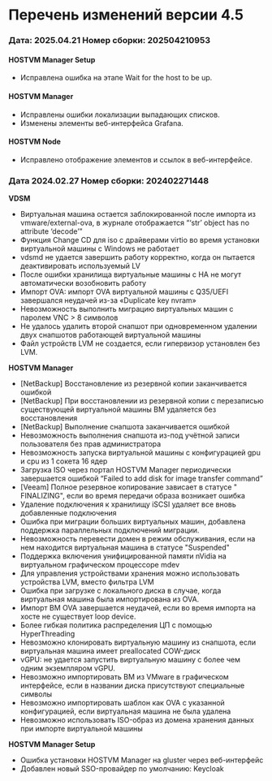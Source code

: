 # Перечень изменений версии 4.5

### **Дата: 2025.04.21 Номер сборки: 202504210953**&#xD; &#xD;&#xD;

#### HOSTVM Manager Setup

* Исправлена ошибка на этапе Wait for the host to be up.

#### HOSTVM Manager

* Исправлены ошибки локализации выпадающих списков.
* Изменены элементы веб-интерфейса Grafana.

#### HOSTVM Node

* Исправлено отображение элементов и ссылок в веб-интерфейсе.

### **Дата 2024.02.27 Номер сборки: 202402271448**

**VDSM**

* Виртуальная машина остается заблокированной после импорта из vmware/external-ova, в журнале отображается “‘str’ object has no attribute ‘decode’”
* Функция Change CD для iso с драйверами virtio во время установки виртуальной машины с Windows не работает
* vdsmd не удается завершить работу корректно, когда он пытается деактивировать используемый LV
* После ошибки хранилища виртуальные машины с HA не могут автоматически возобновить работу
* Импорт OVA: импорт OVA виртуальной машины с Q35/UEFI завершался неудачей из-за «Duplicate key nvram»
* Невозможность выполнить миграцию виртуальных машин с паролем VNC > 8 символов
* Не удалось удалить второй снапшот при одновременном удалении двух снапшотов работающей виртуальной машины
* Файл устройств LVM не создается, если гипервизор установлен без LVM.

**HOSTVM Manager**

* \[NetBackup] Восстановление из резервной копии заканчивается ошибкой
* \[NetBackup] При восстановлении из резервной копии с перезаписью существующей виртуальной машины ВМ удаляется без восстановления
* \[NetBackup] Выполнение снапшота заканчивается ошибкой
* Невозможность выполнения снапшота из-под учётной записи пользователя без прав администратора
* Невозможность запуска виртуальной машины с конфигурацией gpu и cpu из 1 сокета 16 ядер
* Загрузка ISO через портал HOSTVM Manager периодически завершается ошибкой “Failed to add disk for image transfer command”
* \[Veeam] Полное резервное копирование зависает в статусе " FINALIZING", если во время передачи образа возникает ошибка
* Удаление подключения к хранилищу iSCSI удаляет все вновь добавленные подключения
* Ошибка при миграции больших виртуальных машин, добавлена поддержка параллельных подключений миграции.
* Невозможность перевести домен в режим обслуживания, если на нем находится виртуальная машина в статусе "Suspended"
* Поддержка включения унифицированной памяти nVidia на виртуальном графическом процессоре mdev
* Для управления устройствами хранения можно использовать устройства LVM, вместо фильтра LVM
* Ошибка при загрузке с локального диска в случае, когда виртуальная машина была импортирована из OVA.
* Импорт ВМ OVA завершается неудачей, если во время импорта на хосте не существует loop device.
* Более гибкая политика распределения ЦП с помощью HyperThreading
* Невозможно клонировать виртуальную машину из снапшота, если виртуальная машина имеет preallocated COW-диск
* vGPU: не удается запустить виртуальную машину с более чем одним экземпляром vGPU.
* Невозможно импортировать ВМ из VMware в графическом интерфейсе, если в названии диска присутствуют специальные символы
* Невозможно импортировать шаблон как OVA с указанной конфигурацией, если виртуальная машина не была удалена
* Невозможно использовать ISO-образ из домена хранения данных при импорте виртуальной машины

**HOSTVM Manager Setup**

* Ошибка установки HOSTVM Manager на gluster через веб-интерфейс
* Добавлен новый SSO-провайдер по умолчанию: Keycloak&#x20;
